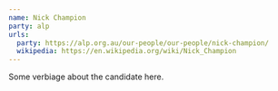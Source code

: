 ```yaml
---
name: Nick Champion
party: alp
urls:
  party: https://alp.org.au/our-people/our-people/nick-champion/
  wikipedia: https://en.wikipedia.org/wiki/Nick_Champion
---
```

Some verbiage about the candidate here.

